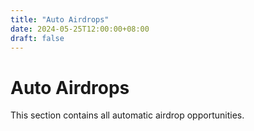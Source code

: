 ```yaml
---
title: "Auto Airdrops"
date: 2024-05-25T12:00:00+08:00
draft: false
---
```


# Auto Airdrops

This section contains all automatic airdrop opportunities. 